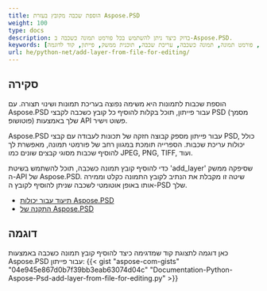 ```yaml
---
title: הוספת שכבה מקובץ בעזרת Aspose.PSD
weight: 100
type: docs
description: בדוק כיצד ניתן להשתמש בכל פורמט תמונה כשכבה ב-Aspose.PSD.
keywords: [הוספת שכבה, פורמט תמונה, תמונה כשכבה, עריכת שכבה, תוכנית ממשק, פייתון, קוד לדוגמה]
url: he/python-net/add-layer-from-file-for-editing/
---
```


## **סקירה**

הוספת שכבות לתמונות היא משימה נפוצה בעריכת תמונות ושינוי תצורה. עם Aspose.PSD עבור פייתון, תוכל בקלות להוסיף כל קובץ כשכבה לקבצי PSD (מסמך פוטושופ) שלך באמצעות API פשוט וישיר.

Aspose.PSD עבור פייתון מספק קבוצה חזקה של תכונות לעבודה עם קבצי PSD, כולל יכולות עריכת שכבות. הספרייה תומכת במגוון רחב של פורמטי תמונה, מאפשרת לך להוסיף שכבות מסוגי קבצים שונים כמו JPEG, PNG, TIFF, ועוד.

כדי להוסיף קובץ תמונה כשכבה, תוכל להשתמש בשיטת 'add_layer' שסיפקה ממשק ה-API של Aspose.PSD. שיטה זו מקבלת את הנתיב לקובץ התמונה כקלט וממירה אותו באופן אוטומטי לשכבה שניתן להוסיף לקובץ ה-PSD שלך.

<div class="code-sample">
    <ul class="link-list">        
        <li class="link-item"><a href="https://docs.aspose.com/psd/python-net/features/">תיעוד עבור יכולות Aspose.PSD</a></li>
        <li class="link-item"><a href="https://docs.aspose.com/psd/python-net/installation/">התקנה של Aspose.PSD</a></li>
    </ul>
</div>

## **דוגמה**
כאן דוגמה לתצוגת קוד שמדגימה כיצד להוסיף קובץ תמונה כשכבה באמצעות Aspose.PSD עבור פייתון:
{{< gist "aspose-com-gists" "04e945e867d0b7f39bb3eab63074d04c" "Documentation-Python-Aspose-Psd-add-layer-from-file-for-editing.py" >}}
